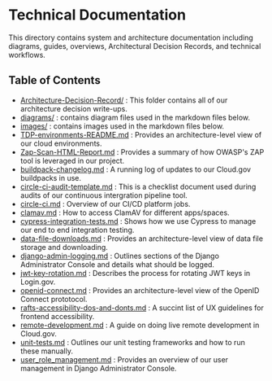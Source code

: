 # Technical Documentation 

This directory contains system and architecture documentation including diagrams, guides, overviews, Architectural Decision Records, and technical workflows.

## Table of Contents 

- [Architecture-Decision-Record/](./Architecture-Decision-Record) : This folder contains all of our architecture decision write-ups.
- [diagrams/](./diagrams) : contains diagram files used in the markdown files below.
- [images/](./images) : contains images used in the markdown files below.
- [TDP-environments-README.md](./TDP-environments-README.md) : Provides an architecture-level view of our cloud environments.
- [Zap-Scan-HTML-Report.md](./Zap-Scan-HTML-Report.md) : Provides a summary of how OWASP's ZAP tool is leveraged in our project.
- [buildpack-changelog.md](./buildpack-changelog.md) : A running log of updates to our Cloud.gov buildpacks in use.
- [circle-ci-audit-template.md](./circle-ci-audit-template.md) : This is a checklist document used during audits of our continuous intergration pipeline tool.
- [circle-ci.md](./circle-ci.md) : Overview of our CI/CD platform jobs.
- [clamav.md](./clamav.md) : How to access ClamAV for different apps/spaces.
- [cypress-integration-tests.md](./cypress-integration-tests.md) : Shows how we use Cypress to manage our end to end integration testing.
- [data-file-downloads.md](./data-file-downloads.md) : Provides an architecture-level view of data file storage and downloading.
- [django-admin-logging.md](./django-admin-logging.md) : Outlines sections of the Django Administrator Console and details what should be logged.
- [jwt-key-rotation.md](./jwt-key-rotation.md) : Describes the process for rotating JWT keys in Login.gov.
- [openid-connect.md](./openid-connect.md) : Provides an architecture-level view of the OpenID Connect prototocol.
- [rafts-accessibility-dos-and-donts.md](./rafts-accessibility-dos-and-donts.md) : A succint list of UX guidelines for frontend accessibility.
- [remote-development.md](./remote-development.md) : A guide on doing live remote development in Cloud.gov.
- [unit-tests.md](./unit-tests.md) : Outlines our unit testing frameworks and how to run these manually.
- [user_role_management.md](./user_role_management.md) : Provides an overview of our user management in Django Administrator Console.
